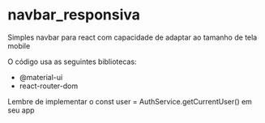 # navbar_responsiva
Simples navbar para react com capacidade de adaptar ao tamanho de tela mobile

O código usa as seguintes bibliotecas:
 - @material-ui
 - react-router-dom
 
 Lembre de implementar o const user  = AuthService.getCurrentUser() em seu app
 
 
